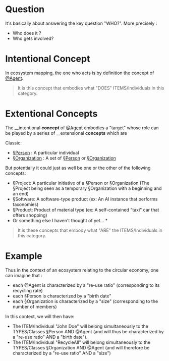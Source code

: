 Question
==
It's basically about answering the key question "WHO?". More precisely :
* Who does it ?
* Who gets involved?

Intentional Concept
==
In ecosystem mapping, the one who acts is by definition the concept of <a href="https://github.com/iPlumb3r/EcosystemMapping/blob/master/1_Semantic/Conceptionary/%40Agent.md">@Agent</a>.

> It is this concept that embodies what "DOES" ITEMS/Individuals in this category.

Extentional Concepts
==
The __intentional __concept__ of <a href="https://github.com/iPlumb3r/EcosystemMapping/blob/master/1_Semantic/Conceptionary/%40Agent.md">@Agent</a> embodies a "target" whose role can be played by a series of __extensional __concepts__ which are 

Classic:
* <a href="https://github.com/iPlumb3r/EcosystemMappingModel/blob/master/1_Semantic/Conceptionary/%C2%A7Person.md">§Person</a> : A particular individual
* <a href="https://github.com/iPlumb3r/EcosystemMappingModel/blob/master/1_Semantic/Conceptionary/%C2%A7Organization.md">§Organization</a> : A set of <a href="https://github.com/iPlumb3r/EcosystemMappingModel/blob/master/1_Semantic/Conceptionary/%C2%A7Person.md">§Person</a> or <a href="https://github.com/iPlumb3r/EcosystemMappingModel/blob/master/1_Semantic/Conceptionary/%C2%A7Organization.md">§Organization</a>   

But potentially it could just as well be one or the other of the following concepts:
* §Project: A particular initiative of a §Person or §Organization (The §Project being seen as a temporary §Organization with a beginning and an end)
* §Software: A software-type product (ex: An AI instance that performs taxonomies)
* §Product: Product of material type (ex: A self-contained "taxi" car that offers shopping)
* Or something else I haven't thought of yet... *

> It is these concepts that embody what "ARE" the ITEMS/Individuals in this category.

Example
==
Thus in the context of an ecosystem relating to the circular economy, one can imagine that : 
* each @Agent is characterized by a "re-use ratio" (corresponding to its recycling rate)
* each §Person is characterized by a "birth date" 
* each §Organization is characterized by a "size" (corresponding to the number of members)

In this context, we will then have:
* The ITEM/Individual "John Doe" will belong simultaneously to the TYPES/Classes §Person AND @Agent (and will thus be characterized by a "re-use ratio" AND a "birth date").
* The ITEM/Individual "RecycleAll" will belong simultaneously to the TYPES/Classes §Organization AND @Agent (and will therefore be characterized by a "re-use ratio" AND a "size")
